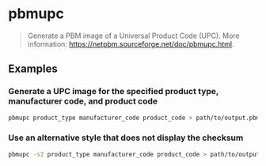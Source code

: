 # pbmupc

> Generate a PBM image of a Universal Product Code (UPC). More information: <https://netpbm.sourceforge.net/doc/pbmupc.html>.

## Examples

### Generate a UPC image for the specified product type, manufacturer code, and product code

```bash
pbmupc product_type manufacturer_code product_code > path/to/output.pbm
```

### Use an alternative style that does not display the checksum

```bash
pbmupc -s2 product_type manufacturer_code product_code > path/to/output.pbm
```
